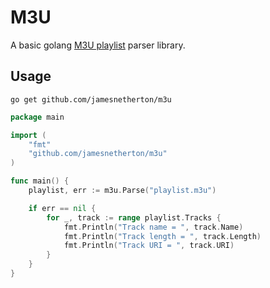 # M3U

A basic golang [M3U playlist](https://en.wikipedia.org/wiki/M3U) parser library.

## Usage
```
go get github.com/jamesnetherton/m3u
```

```go
package main

import (
	"fmt"
	"github.com/jamesnetherton/m3u"
)

func main() {
	playlist, err := m3u.Parse("playlist.m3u")

	if err == nil {
		for _, track := range playlist.Tracks {
			fmt.Println("Track name = ", track.Name)
			fmt.Println("Track length = ", track.Length)
			fmt.Println("Track URI = ", track.URI)
		}
	}
}
```
